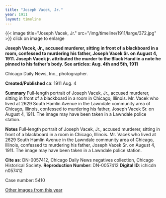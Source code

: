 ```yaml
---
title: "Joseph Vacek, Jr."
year: 1911
layout: timeline
---
```


{{< image title="Joseph Vacek, Jr." src="/img/timeline/1911/large/372.jpg" >}}
click on image to enlarge

__**Joseph Vacek, Jr., accused murderer, sitting in front of a blackboard in a room, confessed to murdering his father, Joseph Vacek Sr. on August 4, 1911. Joseph Vacek jr. attributed the murder to the Black Hand in a note he pinned to his father's body. See articles: Aug. 4th and 5th, 1911**__

Chicago Daily News, Inc., photographer.

**Created/Published**
ca: 1911 Aug. 4

**Summary**
Full-length portrait of Joseph Vacek, Jr., accused murderer, sitting in front of a blackboard in a room in Chicago, Illinois. Mr. Vacek who lived at 2629 South Hamlin Avenue in the Lawndale community area of Chicago, Illinois, confessed to murdering his father, Joseph Vacek Sr. on August 4, 1911. The image may have been taken in a Lawndale police station.

**Notes**
Full-length portrait of Joseph Vacek, Jr., accused murderer, sitting in front of a blackboard in a room in Chicago, Illinois. Mr. Vacek who lived at 2629 South Hamlin Avenue in the Lawndale community area of Chicago, Illinois, confessed to murdering his father, Joseph Vacek Sr. on August 4, 1911. The image may have been taken in a Lawndale police station.

__Cite as__: DN-0057412, Chicago Daily News negatives collection, Chicago Historical Society.
__Reproduction Number__: DN-0057412
__Digital ID__: ichicdn n057412

Case number: 5410  

[Other images from this year](/historical/timeline/1911)